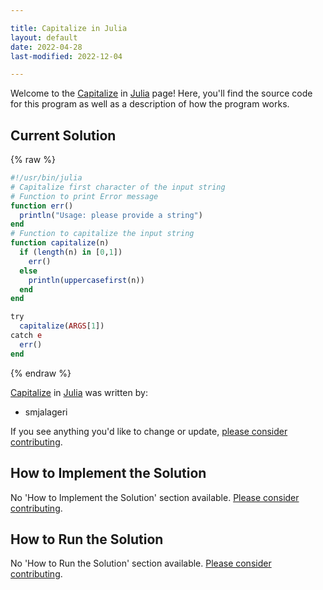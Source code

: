 ```yaml
---

title: Capitalize in Julia
layout: default
date: 2022-04-28
last-modified: 2022-12-04

---
```


Welcome to the [Capitalize](https://sampleprograms.io/projects/capitalize) in [Julia](https://sampleprograms.io/languages/julia) page! Here, you'll find the source code for this program as well as a description of how the program works.

## Current Solution

{% raw %}

```julia
#!/usr/bin/julia
# Capitalize first character of the input string
# Function to print Error message
function err()
  println("Usage: please provide a string")
end
# Function to capitalize the input string
function capitalize(n)
  if (length(n) in [0,1])
    err()
  else
    println(uppercasefirst(n))
  end
end

try
  capitalize(ARGS[1])
catch e
  err()
end
```

{% endraw %}

[Capitalize](https://sampleprograms.io/projects/capitalize) in [Julia](https://sampleprograms.io/languages/julia) was written by:

- smjalageri

If you see anything you'd like to change or update, [please consider contributing](https://github.com/TheRenegadeCoder/sample-programs).

## How to Implement the Solution

No 'How to Implement the Solution' section available. [Please consider contributing](https://github.com/TheRenegadeCoder/sample-programs-website).

## How to Run the Solution

No 'How to Run the Solution' section available. [Please consider contributing](https://github.com/TheRenegadeCoder/sample-programs-website).